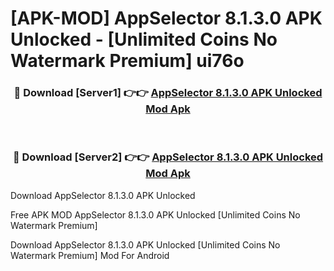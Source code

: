 # [APK-MOD] AppSelector 8.1.3.0 APK Unlocked - [Unlimited Coins No Watermark Premium] ui76o



<div align="center">
<h3>🔴 Download [Server1] 👉👉 <a href="https://momento.my/?title=AppSelector_8.1.3.0_APK_Unlocked">AppSelector 8.1.3.0 APK Unlocked Mod Apk</a></h3><br>

<h3>🔴 Download [Server2] 👉👉 <a href="https://momento.my/?title=AppSelector_8.1.3.0_APK_Unlocked">AppSelector 8.1.3.0 APK Unlocked Mod Apk</a></h3>
</div>



Download AppSelector 8.1.3.0 APK Unlocked 

Free APK MOD AppSelector 8.1.3.0 APK Unlocked [Unlimited Coins No Watermark Premium]

Download AppSelector 8.1.3.0 APK Unlocked [Unlimited Coins No Watermark Premium] Mod For Android
